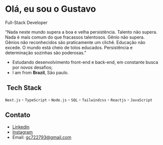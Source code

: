 <h1 align="left">Olá, eu sou o Gustavo</h1>

Full-Stack Developer

"Nada neste mundo supera a boa e velha persistência. Talento não supera. Nada é mais comum do que fracassos talentosos. Gênio não supera. Gênios não reconhecidos são praticamente um clichê. Educação não excede. O mundo está cheio de tolos educados. Persistência e determinação sozinhas são poderosas."


- Estudando desenvolvimento front-end e back-end, em constante busca por novos desafios;
- I am from **Brazil**, São paulo.

## &nbsp;Tech Stack

`Next.js` - `TypeScript` - `Node.js` - `SQL` - `Tailwindcss` - `Reactjs` - `JavaScript`



## Contato
- [Linkedin](https://www.linkedin.com/in/gustavo-camargo-4b825b189/)
- [Instagram](https://instagram.com/gs.gus)
- Email: gc722793@gmail.com
